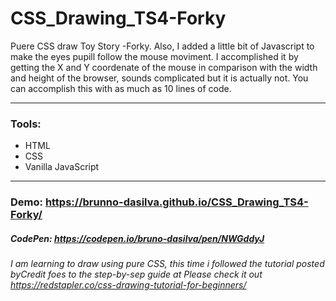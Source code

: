 # CSS_Drawing_TS4-Forky

Puere CSS draw Toy Story -Forky. Also, I added a little bit of Javascript to make the eyes pupill follow the mouse moviment. I accomplished it by getting the X and Y coordenate of the mouse in comparison with the width and height of the browser, sounds complicated but it is actually not. You can accomplish this with as much as 10 lines of code. 

---

### Tools:
  - HTML
  - CSS
  - Vanilla JavaScript

---

### Demo: https://brunno-dasilva.github.io/CSS_Drawing_TS4-Forky/

##### CodePen: https://codepen.io/bruno-dasilva/pen/NWGddyJ


###### I am learning to draw using pure CSS, this time i followed the tutorial posted byCredit foes to the step-by-sep guide at Please check it out https://redstapler.co/css-drawing-tutorial-for-beginners/

